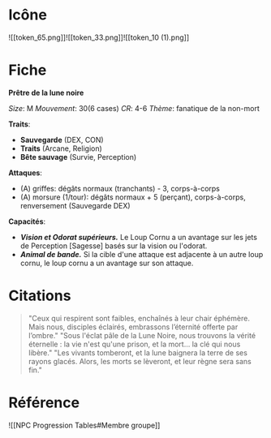 # Icône
![[token_65.png]]![[token_33.png]]![[token_10 (1).png]]

# Fiche
**Prêtre de la lune noire**

*Size*: M
*Mouvement*: 30(6 cases)
*CR*: 4-6
*Thème*: fanatique de la non-mort

**Traits**:
- **Sauvegarde** (DEX, CON)
- **Traits** (Arcane, Religion)
- **Bête sauvage** (Survie, Perception)

**Attaques**:
- (A) griffes: dégâts normaux (tranchants) - 3, corps-à-corps
- (A) morsure (1/tour): dégâts normaux + 5 (perçant), corps-à-corps, renversement (Sauvegarde DEX)

**Capacités**:
- _**Vision et Odorat supérieurs.**_ Le Loup Cornu a un avantage sur les jets de Perception [Sagesse] basés sur la vision ou l'odorat.
- _**Animal de bande.**_ Si la cible d'une attaque est adjacente à un autre loup cornu, le loup cornu a un avantage sur son attaque.

# Citations

> "Ceux qui respirent sont faibles, enchaînés à leur chair éphémère. Mais nous, disciples éclairés, embrassons l’éternité offerte par l’ombre."
> "Sous l'éclat pâle de la Lune Noire, nous trouvons la vérité éternelle : la vie n'est qu'une prison, et la mort… la clé qui nous libère."
> "Les vivants tomberont, et la lune baignera la terre de ses rayons glacés. Alors, les morts se lèveront, et leur règne sera sans fin."

# Référence
![[NPC Progression Tables#Membre groupe]]
